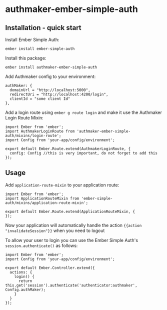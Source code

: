 # authmaker-ember-simple-auth

## Installation - quick start

Install Ember Simple Auth:
```
ember install ember-simple-auth
```

Install this package:
```
ember install authmaker-ember-simple-auth
```

Add Authmaker config to your environment:
```
authMaker: {
  domainUrl = "http://localhost:5000",
  redirectUri = "http://localhost:4200/login",
  clientId = "some client Id"
},
```

Add a login route using `ember g route login` and make it use the Authmaker Login Route Mixin:
```
import Ember from 'ember';
import AuthmakerLoginRoute from 'authmaker-ember-simple-auth/mixins/login-route';
import Config from 'your-app/config/environment';

export default Ember.Route.extend(AuthmakerLoginRoute, {
  config: Config //this is very important, do not forget to add this
});
```

## Usage

Add `application-route-mixin` to your application route:

```
import Ember from 'ember';
import ApplicationRouteMixin from 'ember-simple-auth/mixins/application-route-mixin';

export default Ember.Route.extend(ApplicationRouteMixin, {
});
```

Now your application will automatically handle the action `{{action "invalidateSession"}}` when you need to logout

To allow your user to login you can use the Ember Simple Auth's `session.authenticate()` as follows:

```
import Ember from 'ember';
import Config from 'your-app/config/environment';

export default Ember.Controller.extend({
  actions: {
    login() {
      return this.get('session').authenticate('authenticator:authmaker', Config.authMaker);
    }
  }
});
```

